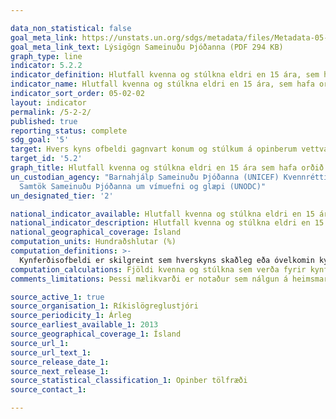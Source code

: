 ```yaml
---

data_non_statistical: false
goal_meta_link: https://unstats.un.org/sdgs/metadata/files/Metadata-05-02-02.pdf
goal_meta_link_text: Lýsigögn Sameinuðu Þjóðanna (PDF 294 KB)
graph_type: line
indicator: 5.2.2
indicator_definition: Hlutfall kvenna og stúlkna eldri en 15 ára, sem hafa orðið fyrir kynferðislegu ofbeldi af hálfu annarra en sambúðarmaka á síðastliðnum 12 mánuðum, eftir aldri og verknaðarstað.
indicator_name: Hlutfall kvenna og stúlkna eldri en 15 ára, sem hafa orðið fyrir kynferðislegu ofbeldi af hálfu annarra en sambúðarmaka á síðastliðnum 12 mánuðum, eftir aldri og verknaðarstað.
indicator_sort_order: 05-02-02
layout: indicator
permalink: /5-2-2/
published: true
reporting_status: complete
sdg_goal: '5'
target: Hvers kyns ofbeldi gagnvart konum og stúlkum á opinberum vettvangi sem og í einkalífi, þ.m.t. mansal, kynferðisleg misbeiting og misbeiting af öðru tagi, verði ekki liðið og regluverk sem styður við ofbeldi afnumið.  
target_id: '5.2'
graph_title: Hlutfall kvenna og stúlkna eldri en 15 ára sem hafa orðið fyrir kynferðislegu ofbeldi á síðastliðnum 12 mánuðum.
un_custodian_agency: "Barnahjálp Sameinuðu Þjóðanna (UNICEF) Kvennréttindasamtök Sameinuðu Þjóðanna (UN Women), Mannfjöldasjóður Sameinuðu Þjóðanna (UNFPA), Alþjóðaheilbrigðismálastofnunin (WHO)
  Samtök Sameinuðu Þjóðanna um vímuefni og glæpi (UNODC)"
un_designated_tier: '2'

national_indicator_available: Hlutfall kvenna og stúlkna eldri en 15 ára sem hafa orðið fyrir kynferðislegu ofbeldi á síðastliðnum 12 mánuðum.
national_indicator_description: Hlutfall kvenna og stúlkna eldri en 15 ára sem hafa orðið fyrir kynferðislegu ofbeldi á síðastliðnum 12 mánuðum.
national_geographical_coverage: Ísland
computation_units: Hundraðshlutar (%)
computation_definitions: >-
  Kynferðisofbeldi er skilgreint sem hverskyns skaðleg eða óvelkomin kynferðisleg hegðun gagnvart þolenda. Það felur meðal annars í sér ofbeldisfulla kynferðislega snertingu, þvingaða þátttöku í kynferðislegum athöfnum, kynferðislegar athafnir án upplýsts samþykis, sifjaspell, kynferðisleg áreitni o.s.frv. Hinsvegar, er í flestum spurningarkönnunum sem safna gögnum um kynferðislegt ofbeldi gagnvart konum og stúlkum af hendi aðila sem þær eru ekki nánu sambandi við, aðeins safnað upplýsingum um þvinguð kynferðismök gegn þeirra vilja eða tilraun til þvingaðra kynferðismaka.
computation_calculations: Fjöldi kvenna og stúlkna sem verða fyrir kynferðislegu ofbeldi í aldurshópi / heildar fjöldi kvenna og stúlkna (eldri en 15 ára) í aldurshópi * 100
comments_limitations: Þessi mælikvarði er notaður sem nálgun á heimsmarkmiðamælikvarða Sameinuðu Þjóðanna. Þar sem því má við komast er unnið að því að finna eða þróa Íslensk gögn til að uppfylla forskrift Sameinuðu Þjóðanna. Þessi mælikvarði var fundinn í samstarfi við sérfræðinga á þessu sviði.

source_active_1: true
source_organisation_1: Ríkislögreglustjóri
source_periodicity_1: Árleg
source_earliest_available_1: 2013
source_geographical_coverage_1: Ísland
source_url_1:
source_url_text_1:
source_release_date_1:
source_next_release_1:
source_statistical_classification_1: Opinber tölfræði
source_contact_1:

---
```

